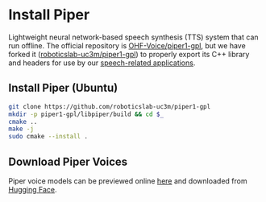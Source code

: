 # Install Piper

Lightweight neural network-based speech synthesis (TTS) system that can run offline. The official repository is [OHF-Voice/piper1-gpl](https://github.com/OHF-Voice/piper1-gpl), but we have forked it ([roboticslab-uc3m/piper1-gpl](https://github.com/roboticslab-uc3m/piper1-gpl)) to properly export its C++ library and headers for use by our [speech-related applications](https://github.com/roboticslab-uc3m/speech).

## Install Piper (Ubuntu)

```bash
git clone https://github.com/roboticslab-uc3m/piper1-gpl
mkdir -p piper1-gpl/libpiper/build && cd $_
cmake ..
make -j
sudo cmake --install .
```

## Download Piper Voices

Piper voice models can be previewed online [here](https://rhasspy.github.io/piper-samples/) and downloaded from [Hugging Face](https://huggingface.co/rhasspy/piper-voices).
